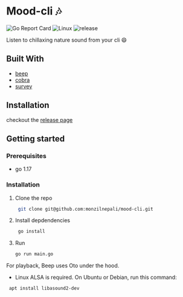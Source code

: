 # Mood-cli :notes:
![Go Report Card](https://goreportcard.com/badge/github.com/monzilnepali/mood-cli)
![Linux](https://svgshare.com/i/Zhy.svg)
![release](https://img.shields.io/github/v/release/monzilnepali/mood-cli?include_prereleases)


Listen to chillaxing nature sound from your cli :smile:


## Built With
- [beep](https://github.com/faiface/beep)
- [cobra](https://github.com/spf13/cobra)
- [survey](https://github.com/AlecAivazis/survey)

## Installation
 checkout the [release page](https://github.com/monzilnepali/mood-cli/releases)
## Getting started

### Prerequisites
- go 1.17

### Installation
1. Clone the repo
    ```bash
     git clone git@github.com:monzilnepali/mood-cli.git
    ```
2. Install depdendencies
    ```bash
     go install
    ```
3. Run
    ```bash
    go run main.go
    ```



For playback, Beep uses Oto under the hood.
- Linux
ALSA is required. On Ubuntu or Debian, run this command:
```bash
 apt install libasound2-dev
```
